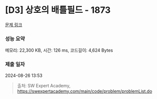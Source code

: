 # [D3] 상호의 배틀필드 - 1873 

[문제 링크](https://swexpertacademy.com/main/code/problem/problemDetail.do?contestProbId=AV5LyE7KD2ADFAXc) 

### 성능 요약

메모리: 22,300 KB, 시간: 126 ms, 코드길이: 4,624 Bytes

### 제출 일자

2024-08-26 13:53



> 출처: SW Expert Academy, https://swexpertacademy.com/main/code/problem/problemList.do